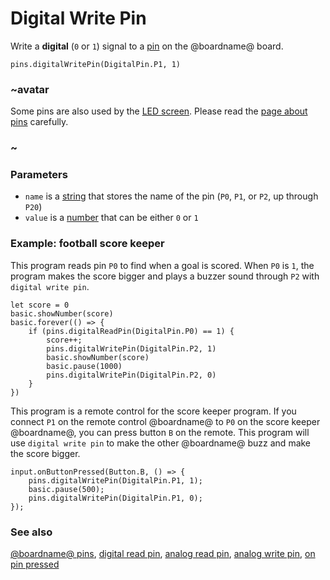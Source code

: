 # Digital Write Pin

Write a **digital** (`0` or `1`) signal to a [pin](/device/pins) on
the @boardname@ board.

```sig
pins.digitalWritePin(DigitalPin.P1, 1)
```

### ~avatar

Some pins are also used by the [LED screen](/device/screen).
Please read the [page about pins](/device/pins) carefully.

### ~

### Parameters

* ``name`` is a [string](/types/string) that stores the name of the pin (``P0``, ``P1``, or ``P2``, up through ``P20``)
* ``value`` is a [number](/types/number) that can be either `0` or `1`

### Example: football score keeper

This program reads pin `P0` to find when a goal is scored.  When `P0`
is `1`, the program makes the score bigger and plays a buzzer sound
through `P2` with ``digital write pin``.

```blocks
let score = 0
basic.showNumber(score)
basic.forever(() => {
    if (pins.digitalReadPin(DigitalPin.P0) == 1) {
        score++;
        pins.digitalWritePin(DigitalPin.P2, 1)
        basic.showNumber(score)
        basic.pause(1000)
        pins.digitalWritePin(DigitalPin.P2, 0)
    }
})
```

This program is a remote control for the score keeper program.  If you
connect `P1` on the remote control @boardname@ to `P0` on the score
keeper @boardname@, you can press button `B` on the remote. This program
will use ``digital write pin`` to make the other @boardname@ buzz and
make the score bigger.

```blocks
input.onButtonPressed(Button.B, () => {
    pins.digitalWritePin(DigitalPin.P1, 1);
    basic.pause(500);
    pins.digitalWritePin(DigitalPin.P1, 0);
});
```

### See also

[@boardname@ pins](/device/pins),
[digital read pin](/reference/pins/digital-read-pin),
[analog read pin](/reference/pins/analog-read-pin),
[analog write pin](/reference/pins/analog-write-pin),
[on pin pressed](/reference/input/on-pin-pressed)

